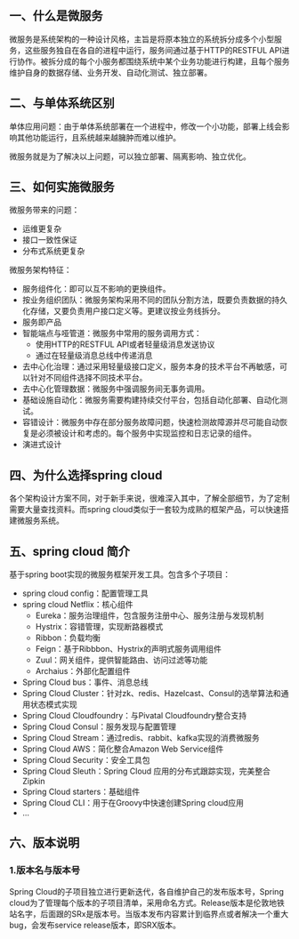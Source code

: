 ## 一、什么是微服务

微服务是系统架构的一种设计风格，主旨是将原本独立的系统拆分成多个小型服务，这些服务独自在各自的进程中运行，服务间通过基于HTTP的RESTFUL API进行协作。被拆分成的每个小服务都围绕系统中某个业务功能进行构建，且每个服务维护自身的数据存储、业务开发、自动化测试、独立部署。



## 二、与单体系统区别

单体应用问题：由于单体系统部署在一个进程中，修改一个小功能，部署上线会影响其他功能运行，且系统越来越臃肿而难以维护。

微服务就是为了解决以上问题，可以独立部署、隔离影响、独立优化。



## 三、如何实施微服务

微服务带来的问题：

- 运维更复杂
- 接口一致性保证
- 分布式系统更复杂

微服务架构特征：

- 服务组件化：即可以互不影响的更换组件。
- 按业务组织团队：微服务架构采用不同的团队分割方法，既要负责数据的持久化存储，又要负责用户接口定义等。更建议按业务线拆分。
- 服务即产品
- 智能端点与哑管道：微服务中常用的服务调用方式：
  - 使用HTTP的RESTFUL API或者轻量级消息发送协议
  - 通过在轻量级消息总线中传递消息
- 去中心化治理：通过采用轻量级接口定义，服务本身的技术平台不再敏感，可以针对不同组件选择不同技术平台。
- 去中心化管理数据：微服务中强调服务间无事务调用。
- 基础设施自动化：微服务需要构建持续交付平台，包括自动化部署、自动化测试。
- 容错设计：微服务中存在部分服务故障问题，快速检测故障源并尽可能自动恢复是必须被设计和考虑的。每个服务中实现监控和日志记录的组件。
- 演进式设计

## 四、为什么选择spring cloud

各个架构设计方案不同，对于新手来说，很难深入其中，了解全部细节，为了定制需要大量查找资料。而spring cloud类似于一套较为成熟的框架产品，可以快速搭建微服务系统。



## 五、spring cloud 简介

基于spring boot实现的微服务框架开发工具。包含多个子项目：

- spring cloud config：配置管理工具
- spring cloud Netflix：核心组件
  - Eureka：服务治理组件，包含服务注册中心、服务注册与发现机制
  - Hystrix：容错管理，实现断路器模式
  - Ribbon：负载均衡
  - Feign：基于Ribbbon、Hystrix的声明式服务调用组件
  - Zuul：网关组件，提供智能路由、访问过滤等功能
  - Archaius：外部化配置组件
- Spring Cloud bus：事件、消息总线
- Spring Cloud Cluster：针对zk、redis、Hazelcast、Consul的选举算法和通用状态模式实现
- Spring Cloud Cloudfoundry：与Pivatal Cloudfoundry整合支持
- Spring Cloud Consul：服务发现与配置管理
- Spring Cloud Stream：通过redis、rabbit、kafka实现的消费微服务
- Spring Cloud AWS：简化整合Amazon Web Service组件
- Spring Cloud Security：安全工具包
- Spring Cloud Sleuth：Spring Cloud 应用的分布式跟踪实现，完美整合Zipkin
- Spring Cloud starters：基础组件
- Spring Cloud CLI：用于在Groovy中快速创建Spring cloud应用
- ...

## 六、版本说明

### 1.版本名与版本号

Spring Cloud的子项目独立进行更新迭代，各自维护自己的发布版本号，Spring cloud为了管理每个版本的子项目清单，采用命名方式。Release版本是伦敦地铁站名字，后面跟的SRx是版本号。当版本发布内容累计到临界点或者解决一个重大bug，会发布service release版本，即SRX版本。

